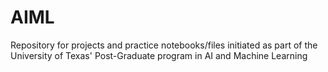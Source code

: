 # AIML
Repository for projects and practice notebooks/files initiated as part of the University of Texas' Post-Graduate program in AI and Machine Learning
